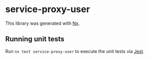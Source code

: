 # service-proxy-user

This library was generated with [Nx](https://nx.dev).

## Running unit tests

Run `nx test service-proxy-user` to execute the unit tests via [Jest](https://jestjs.io).
